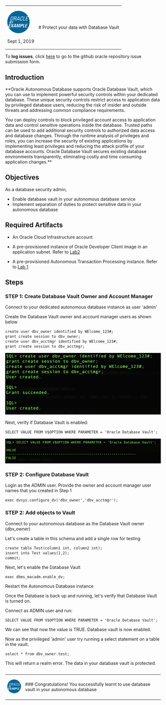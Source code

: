 <table class="tbl-heading"><tr><td class="td-logo">

![](./images/obe_tag.png)

Sept 1, 2019
</td>
<td class="td-banner">
# Protect your data with Database Vault
</td></tr><table>

To **log issues**, click [here](https://github.com/oracle/learning-library/issues/new) to go to the github oracle repository issue submission form.

## Introduction


**Oracle Autonomous Database supports Oracle Database Vault, which you can use to implement powerful security controls within your dedicated database. These unique security controls restrict access to application data by privileged database users, reducing the risk of insider and outside threats and addressing common compliance requirements.

You can deploy controls to block privileged account access to application data and control sensitive operations inside the database. Trusted paths can be used to add additional security controls to authorized data access and database changes. Through the runtime analysis of privileges and roles, you can increase the security of existing applications by implementing least privileges and reducing the attack profile of your database accounts. Oracle Database Vault secures existing database environments transparently, eliminating costly and time consuming application changes.**


## Objectives

As a database security admin,

- Enable database vault in your autonomous database service
- Implement separation of duties to protect sensitive data in your autonomous database

## Required Artifacts

- An Oracle Cloud Infrastructure account

- A pre-provisioned instance of Oracle Developer Client image in an application subnet. Refer to [Lab2](20DeployImage.md)

- A pre-provisioned Autonomous Transaction Processing instance. Refer to [Lab 1](./10ProvisionAnATPDatabase.md)

## Steps

### **STEP 1: Create Database Vault Owner and Account Manager**

Connect to your dedicated autonomous database instance as user 'admin'

Create the Database Vault owner and account manager users as shown below

````
create user dbv_owner identified by WElcome_123#;
grant create session to dbv_owner;
create user dbv_acctmgr identified by WElcome_123#;
grant create session to dbv_acctmgr;
````
![](./images/DBVault/createUsers.png)


Next, verify if Database Vault is enabled:

````
SELECT VALUE FROM V$OPTION WHERE PARAMETER = 'Oracle Database Vault';
````
![](./images/DBVault/valueFalse.png)


### **STEP 2: Configure Database Vault**

Login as the ADMIN user. Provide the owner and account manager user names that you created in Step 1

````
exec dvsys.configure_dv('dbv_owner','dbv_acctmgr');

````

### **STEP 2: Add objects to Vault**

Connect to your autonomous database as the Database Vault owner (dbv_owner)

Let's create a table in this schema and add a single row for testing

````
create table Test(column1 int, column2 int);
insert into Test values(1,2);
commit;

````

Next, let's enable the Database Vault

````
exec dbms_macadm.enable_dv;

````
Restart the Autonomous Database instance

Once the Database is back up and running, let's verify that Database Vault is turned on.

Connect as ADMIN user and run:

````
SELECT VALUE FROM V$OPTION WHERE PARAMETER = 'Oracle Database Vault';
````
We can see that now the value is TRUE. Database vault is now enabled. 

Now as the privileged 'admin' user try running a select statement on a table in the vault.

````
select * from dbv_owner.test;

````

This will return a realm error. The data in your database vault is protected.




<table>
<tr><td class="td-logo">

[![](images/obe_tag.png)](#)</td>
<td class="td-banner">
### Congratulations! You successfully learnt to use  database vault in your autonomous database




</td>
</tr>
<table>